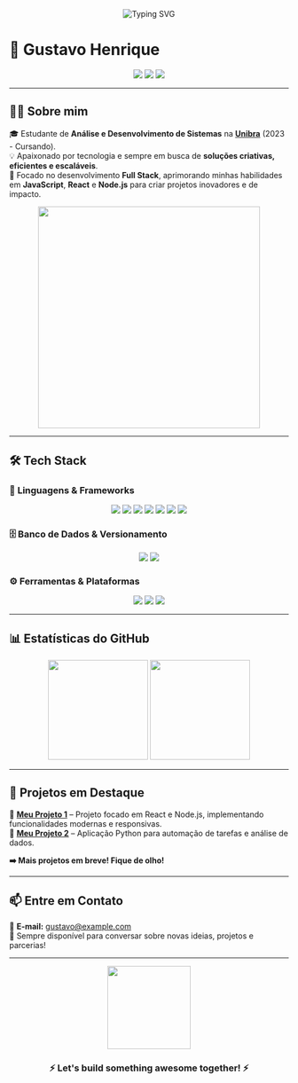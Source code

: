 <div align="center">
  <img src="https://readme-typing-svg.demolab.com?font=Fira+Code&size=25&pause=500&color=1A9AFF&center=true&vCenter=true&width=435&lines=Bem-vindo+ao+meu+perfil!;Eu+sou+Gustavo+Henrique!;+Desenvolvedor+Full+Stack+em+evolução!;Apaixonado+por+tecnologia+e+inovação.+" alt="Typing SVG" />
</div>

# 🌟 **Gustavo Henrique**  

<div align="center">  
  <a href="https://www.instagram.com/gustavo__xp/"><img src="https://img.shields.io/badge/Instagram-%23E4405F.svg?style=for-the-badge&logo=instagram&logoColor=white" /></a>  
  <a href="https://www.linkedin.com/in/gustavo-henriqueqy/"><img src="https://img.shields.io/badge/LinkedIn-%230077B5.svg?style=for-the-badge&logo=linkedin&logoColor=white" /></a>  
  <a href="https://discord.com/channels/neoxrs_"><img src="https://img.shields.io/badge/Discord-%237289DA.svg?style=for-the-badge&logo=discord&logoColor=white" /></a>  
</div>  

---

## 👨‍💻 **Sobre mim**  
🎓 Estudante de **Análise e Desenvolvimento de Sistemas** na **[Unibra](https://www.unibra.edu.br/)** (2023 - Cursando).  
💡 Apaixonado por tecnologia e sempre em busca de **soluções criativas, eficientes e escaláveis**.  
🚀 Focado no desenvolvimento **Full Stack**, aprimorando minhas habilidades em **JavaScript**, **React** e **Node.js** para criar projetos inovadores e de impacto.  

<div align="center">
  <img src="https://media.giphy.com/media/f3iwJFOVOwuy7K6FFw/giphy.gif" width="400" />
</div>

---

## 🛠️ **Tech Stack**  

### 🚀 **Linguagens & Frameworks**  
<div align="center">
  <img src="https://img.shields.io/badge/JavaScript-%23F7DF1E.svg?style=for-the-badge&logo=javascript&logoColor=black" />
  <img src="https://img.shields.io/badge/Python-%233776AB.svg?style=for-the-badge&logo=python&logoColor=white" />
  <img src="https://img.shields.io/badge/Java-%23ED8B00.svg?style=for-the-badge&logo=java&logoColor=white" />
  <img src="https://img.shields.io/badge/C-%2300599C.svg?style=for-the-badge&logo=c&logoColor=white" />
  <img src="https://img.shields.io/badge/React-%2361DAFB.svg?style=for-the-badge&logo=react&logoColor=black" />
  <img src="https://img.shields.io/badge/Node.js-%2344A154.svg?style=for-the-badge&logo=node.js&logoColor=white" />
  <img src="https://img.shields.io/badge/Express.js-%23404d59.svg?style=for-the-badge&logo=express&logoColor=white" />
</div>  

### 🗄️ **Banco de Dados & Versionamento**  
<div align="center">
  <img src="https://img.shields.io/badge/MySQL-%234479A1.svg?style=for-the-badge&logo=mysql&logoColor=white" />
  <img src="https://img.shields.io/badge/Git-%23F05032.svg?style=for-the-badge&logo=git&logoColor=white" />
</div>  

### ⚙️ **Ferramentas & Plataformas**  
<div align="center">
  <img src="https://img.shields.io/badge/Netlify-%23000000.svg?style=for-the-badge&logo=netlify&logoColor=white" />
  <img src="https://img.shields.io/badge/HTML5-%23E34F26.svg?style=for-the-badge&logo=html5&logoColor=white" />
  <img src="https://img.shields.io/badge/CSS3-%231572B6.svg?style=for-the-badge&logo=css3&logoColor=white" />
</div>

---

## 📊 **Estatísticas do GitHub**  
<div align="center">
  <img height="180em" src="https://github-readme-stats.vercel.app/api?username=gustavohenrique&show_icons=true&theme=radical&include_all_commits=true&count_private=true" />
  <img height="180em" src="https://github-readme-stats.vercel.app/api/top-langs/?username=gustavohenrique&layout=compact&langs_count=7&theme=radical" />
</div>  

---

## 🚀 **Projetos em Destaque**  
📌 **[Meu Projeto 1](#)** – Projeto focado em React e Node.js, implementando funcionalidades modernas e responsivas.  
📌 **[Meu Projeto 2](#)** – Aplicação Python para automação de tarefas e análise de dados.  

**➡️ Mais projetos em breve! Fique de olho!**  

---

## 📫 **Entre em Contato**  
📧 **E-mail:** gustavo@example.com  
💬 Sempre disponível para conversar sobre novas ideias, projetos e parcerias!  

---

<div align="center">  
  <img src="https://media.giphy.com/media/jTNG3RF6EwbkpD4LZx/giphy.gif" width="150" />
  <h3>⚡ Let's build something awesome together! ⚡</h3>  
</div>
